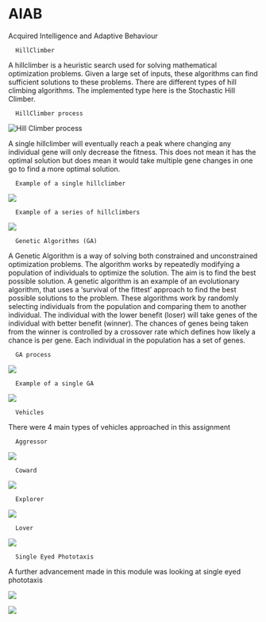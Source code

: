 # AIAB
Acquired Intelligence and Adaptive Behaviour

      HillClimber

A hillclimber is a heuristic search used for solving mathematical optimization problems. Given a large set of inputs, these algorithms can find sufficient solutions to these problems. There are different types of hill climbing algorithms. The implemented type here is the Stochastic Hill Climber.

      HillClimber process

![Hill Climber process](./images/hillclimberDiagram.png)

A single hillclimber will eventually reach a peak where changing any individual gene will only decrease the fitness. This does not mean it has the optimal solution but does mean it would take multiple gene changes in one go to find a more optimal solution.

      Example of a single hillclimber

![](./images/singleHillClimber.png)

      Example of a series of hillclimbers

![](./images/multipleHillClimber.png)

      Genetic Algorithms (GA)

A Genetic Algorithm is a way of solving both constrained and unconstrained optimization problems. The algorithm works by repeatedly modifying a population of individuals to optimize the solution. The aim is to find the best possible solution. A genetic algorithm is an example of an evolutionary algorithm, that uses a ‘survival of the fittest’ approach to find the best possible solutions to the problem. These algorithms work by randomly selecting individuals from the population and comparing them to another individual. The individual with the lower benefit (loser) will take genes of the individual with better benefit (winner). The chances of genes being taken from the winner is controlled by a crossover rate which defines how likely a chance is per gene. Each individual in the population has a set of genes.

      GA process

![](./images/gaDiagram.png)

      Example of a single GA
      
![](./images/singleGA.png)

      Vehicles

There were 4 main types of vehicles approached in this assignment
      
      Aggressor
     
![](./images/aggressor.png)

      Coward
     
![](./images/coward.png)

      Explorer
     
![](./images/explorer.png)

      Lover
     
![](./images/lover.png)

      Single Eyed Phototaxis
      
A further advancement made in this module was looking at single eyed phototaxis

![](./images/singleEyedPhototaxis.png)

![](./images/singleEyedPhototaxis2.png)
